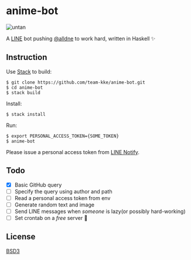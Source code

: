 # anime-bot

![untan](https://cloud.githubusercontent.com/assets/1013641/18993328/9402395e-875d-11e6-9e5c-3bf34605c425.gif)

A [LINE](https://line.me) bot pushing [@alldne](https://github.com/alldne) to
work hard, written in Haskell :sparkles:

## Instruction

Use [Stack](https://www.haskellstack.org) to build:

```
$ git clone https://github.com/team-kke/anime-bot.git
$ cd anime-bot
$ stack build
```

Install:

```
$ stack install
```

Run:

```
$ export PERSONAL_ACCESS_TOKEN={SOME_TOKEN}
$ anime-bot
```

Please issue a personal access token from [LINE Notify](https://notify-bot.line.me).

## Todo

- [x] Basic GitHub query
- [ ] Specify the query using author and path
- [ ] Read a personal access token from env
- [ ] Generate random text and image
- [ ] Send LINE messages when *someone* is lazy(or possibly hard-working)
- [ ] Set crontab on a *free* server :pizza:

## License

[BSD3](LICENSE)
